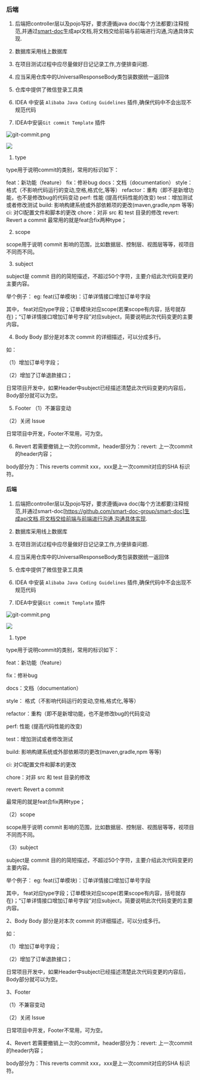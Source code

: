 ### 后端 

1. 后端把controller层以及pojo写好，要求遵循java doc(每个方法都要)注释规范,并通过[smart-doc](https://github.com/smart-doc-group/smart-doc)生成api文档,将文档交给前端与前端进行沟通,沟通具体实现.

2. 数据库采用线上数据库

3. 在项目测试过程中应尽量做好日记记录工作,方便排查问题.

4. 应当采用仓库中的UniversalResponseBody类包装数据统一返回体

5. 仓库中提供了微信登录工具类

6. IDEA 中安装 `Alibaba Java Coding Guidelines` 插件,确保代码中不会出现不规范代码

7. IDEA中安装`Git commit Template` 插件

![git-commit.png](https://i.loli.net/2020/10/30/mbPghetzATOsd4H.png)

![](https://img-blog.csdnimg.cn/20200106135102831.png?x-oss-process=image/watermark,type_ZmFuZ3poZW5naGVpdGk,shadow_10,text_aHR0cHM6Ly9ibG9nLmNzZG4ubmV0L3FxXzM1ODU0MjEy,size_16,color_FFFFFF,t_70)

1. type

type用于说明commit的类别，常用的标识如下：

feat：新功能（feature）
fix：修补bug
docs：文档（documentation）
style： 格式（不影响代码运行的变动,空格,格式化,等等）
refactor：重构（即不是新增功能，也不是修改bug的代码变动
perf: 性能 (提高代码性能的改变)
test：增加测试或者修改测试
build: 影响构建系统或外部依赖项的更改(maven,gradle,npm 等等)
ci: 对CI配置文件和脚本的更改
chore：对非 src 和 test 目录的修改
revert: Revert a commit
最常用的就是feat合fix两种type；

2. scope

scope用于说明 commit 影响的范围，比如数据层、控制层、视图层等等，视项目不同而不同。

3. subject

subject是 commit 目的的简短描述，不超过50个字符，主要介绍此次代码变更的主要内容。

举个例子：
eg: feat(订单模块)：订单详情接口增加订单号字段

其中， feat对应type字段；订单模块对应scope(若果scope有内容，括号就存在)；“订单详情接口增加订单号字段”对应subject，简要说明此次代码变更的主要内容。

4. Body
Body 部分是对本次 commit 的详细描述，可以分成多行。

如：

（1）增加订单号字段；

（2）增加了订单退款接口；

日常项目开发中，如果Header中subject已经描述清楚此次代码变更的内容后，Body部分就可以为空。

5. Footer
（1）不兼容变动

（2）关闭 Issue

日常项目中开发，Footer不常用，可为空。

6. Revert
若需要撤销上一次的commit，header部分为：revert: 上一次commit的header内容；

body部分为：This reverts commit xxx，xxx是上一次commit对应的SHA 标识符。

#### 后端 

1. 后端把controller层以及pojo写好，要求遵循java doc(每个方法都要)注释规范,并通过smart-doc[https://github.com/smart-doc-group/smart-doc]生成api文档,将文档交给前端与前端进行沟通,沟通具体实现.

2. 数据库采用线上数据库

3. 在项目测试过程中应尽量做好日记记录工作,方便排查问题.

4. 应当采用仓库中的UniversalResponseBody类包装数据统一返回体

5. 仓库中提供了微信登录工具类

6. IDEA 中安装 `Alibaba Java Coding Guidelines` 插件,确保代码中不会出现不规范代码

7. IDEA中安装`Git commit Template` 插件

![git-commit.png](https://i.loli.net/2020/10/30/mbPghetzATOsd4H.png)

![](https://img-blog.csdnimg.cn/20200106135102831.png?x-oss-process=image/watermark,type_ZmFuZ3poZW5naGVpdGk,shadow_10,text_aHR0cHM6Ly9ibG9nLmNzZG4ubmV0L3FxXzM1ODU0MjEy,size_16,color_FFFFFF,t_70)

1. type

type用于说明commit的类别，常用的标识如下：

feat：新功能（feature）

fix：修补bug

docs：文档（documentation）

style： 格式（不影响代码运行的变动,空格,格式化,等等）

refactor：重构（即不是新增功能，也不是修改bug的代码变动

perf: 性能 (提高代码性能的改变)

test：增加测试或者修改测试

build: 影响构建系统或外部依赖项的更改(maven,gradle,npm 等等)

ci: 对CI配置文件和脚本的更改

chore：对非 src 和 test 目录的修改

revert: Revert a commit

最常用的就是feat合fix两种type；

（2）scope

scope用于说明 commit 影响的范围，比如数据层、控制层、视图层等等，视项目不同而不同。

（3）subject

subject是 commit 目的的简短描述，不超过50个字符，主要介绍此次代码变更的主要内容。

举个例子：
eg: feat(订单模块)：订单详情接口增加订单号字段

其中， feat对应type字段；订单模块对应scope(若果scope有内容，括号就存在)；“订单详情接口增加订单号字段”对应subject，简要说明此次代码变更的主要内容。

2、Body
Body 部分是对本次 commit 的详细描述，可以分成多行。

如：

（1）增加订单号字段；

（2）增加了订单退款接口；

日常项目开发中，如果Header中subject已经描述清楚此次代码变更的内容后，Body部分就可以为空。

3、Footer

（1）不兼容变动

（2）关闭 Issue

日常项目中开发，Footer不常用，可为空。

4、Revert
若需要撤销上一次的commit，header部分为：revert: 上一次commit的header内容；

body部分为：This reverts commit xxx，xxx是上一次commit对应的SHA 标识符。
